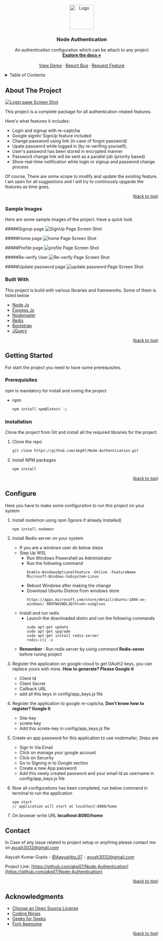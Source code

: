 <!-- [![Contributors][contributors-shield]][contributors-url]
[![Forks][forks-shield]][forks-url]
[![Stargazers][stars-shield]][stars-url]
[![Issues][issues-shield]][issues-url]
[![MIT License][license-shield]][license-url]
[![LinkedIn][linkedin-shield]][linkedin-url] -->


<!-- PROJECT LOGO -->
<br />
<div align="center">
  <a href="https://github.com/akg07/Node-Authentication">
    <img src="assets/Project_imgs/logo_img.png" alt="Logo" width="80" height="80">
  </a>

  <h3 align="center">Node Authentication</h3>

  <p align="center">
    An authenticaiton configuration which can be attach to any project
    <br />
    <a href="https://github.com/akg07/Node-Authentication#readme"><strong>Explore the docs »</strong></a>
    <br />
    <br />
    <a href="https://github.com/akg07/Node-Authentication#readme">View Demo</a>
    ·
    <a href="https://github.com/akg07/Node-Authentication/issues">Report Bug</a>
    ·
    <a href="https://github.com/akg07/Node-Authentication/issues">Request Feature</a>
  </p>
</div>



<!-- TABLE OF CONTENTS -->
<details>
  <summary>Table of Contents</summary>
  <ol>
    <li>
      <a href="#about-the-project">About The Project</a>
      <ul>
        <li><a href="#built-with">Built With</a></li>
      </ul>
    </li>
    <li>
      <a href="#getting-started">Getting Started</a>
      <ul>
        <li><a href="#prerequisites">Prerequisites</a></li>
        <li><a href="#installation">Installation</a></li>
      </ul>
    </li>
    <li><a href="#usage">Usage</a></li>
    <li><a href="#contact">Contact</a></li>
    <li><a href="#acknowledgments">Acknowledgments</a></li>
  </ol>
</details>



<!-- ABOUT THE PROJECT -->
## About The Project

[![Login page Screen Shot][product-screenshot]](https://github.com/akg07/Node-Authentication/blob/master/assets/Project_imgs/Login_img.png)


This project is a complete package for all authentication related features.


Here's what features it includes:
* Login and signup with re-captcha
* Google signIn/ SignUp feature included
* Change password using link (in case of forgot password)
* Upate password while logged in (by re-verifing yourself);
* User's password has been stored in encrypted manner
* Password change link will be sent as a parallel job (priority based)
* Show real-time notification while login or signup and password change process


Of course, There are some scope to modify and update the existing feature. I am open for all suggestions and I will try to continously upgarde the features as time goes.


<p align="right">(<a href="#readme-top">back to top</a>)</p>

### Sample Images
Here are some sample images of the project. Have a quick look

#####Signup page 
![SignUp Page Screen Shot][signup-screenshot]

#####Home page 
![home Page Screen Shot][home-screenshot]

#####Profile page 
![profile Page Screen Shot][profile-screenshot]

#####Re-verify User
![Re-verify Page Screen Shot][Re-verify-screenshot]

#####Update password page 
![update password Page Screen Shot][update-password-screenshot]


### Built With

This project is build with various libraries and frameworks. Some of them is listed below

* [Node Js](https://nodejs.org/en/)
* [Express Js](http://expressjs.com/)
* [Nodemailer](http://nodemailer.com/about/)
* [Redis](https://redis.io/)
* [Bootstrap](https://getbootstrap.com/)
* [JQuery](https://jquery.com/)

<p align="right">(<a href="#readme-top">back to top</a>)</p>



<!-- GETTING STARTED -->
## Getting Started

For start the project you need to have some prerequisites.

### Prerequisites
npm is mandatory for install and runing the project

* npm
  ```sh
  npm install npm@latest -g
  ```

### Installation

Clone the project from Git and install all the required libraries for the project

1. Clone the repo
   ```sh
   git clone https://github.com/akg07/Node-Authentication.git
   ```
2. Install NPM packages
   ```sh
   npm install
   ```

<p align="right">(<a href="#readme-top">back to top</a>)</p>

## Configure

Here you have to make some configuraiton to run this project on your system
1. Install nodemon using npm (Ignore if already Installed)
    ```
    npm install nodemon
    ```

2. Install Redis-server  on your system
    * If you are a windows user do below steps
    * Step Up WSL
        * Run Windows Powershell as Administrator
        * Run the following command
            ```
            Enable-WindowsOptionalFeature -Online -FeatureName  Microsoft-Windows-Subsystem-Linux
            ```
        * Reboot Windows after making the change
        * Download Ubuntu Distros from windows store 
            ```
            https://apps.microsoft.com/store/detail/ubuntu-1804-on-windows/ 9N9TNGVNDL3Q?hl=en-us&gl=us
            ```
    * Install and run redis
        * Launch the downloaded distro and run the following
commands
            ```
            sudo apt-get update
            sudo apt-get upgrade
            sudo apt-get install redis-server
            redis-cli -v
            ```
    * <b>Remember</b> : Run redis server by using command <b>Redis-sever</b> before runing project

3. Register the application on google-cloud to get OAuth2 keys, you can replace yours with mine. <b>How to generate? Please Google it</b>
    * Client Id
    * Client Secret
    * Callback URL
    * add all this keys in config/app_keys.js file

4. Register the application to google re-captcha, <b>Don't know how to register? Google It</b>
    * Site-key
    * screte-key
    * Add this screte-key in config/app_keys.js file

5. Create an app password for this application to use nodemailer, Steps are
    * Sign In Via Email
    * Click on manage your google account
    * Click on Security
    * Go to Signing in to Google section
    * Create a new App password
    * Add this newly created password and your email Id as username in config/app_keys.js file

6. Now all configurations has been completed, run below command in terminal to run the application
    ```
    npm start
    // application will start at localhost:8080/home
    ```
7. On browser write URL <b>localhost:8080/home</b>





<!-- CONTACT -->
## Contact
In Case of any issue related to project setup or anything please contact me on ayush3032@gmail.com 

Aayush Kumar Gupta - [@Aayushkg_07](https://twitter.com/Aayushkg_07) - ayush3032@gmail.com

Project Link: [https://github.com/akg07/Node-Authentication](https://github.com/akg07/Node-Authentication)

<p align="right">(<a href="#readme-top">back to top</a>)</p>



<!-- ACKNOWLEDGMENTS -->
## Acknowledgments


* [Choose an Open Source License](https://choosealicense.com)
* [Coding Ninjas](https://www.codingninjas.com/)
* [Geeks for Geeks](https://www.geeksforgeeks.org/)
* [Font Awesome](https://fontawesome.com)
<p align="right">(<a href="#readme-top">back to top</a>)</p>



<!-- MARKDOWN LINKS & IMAGES -->
<!-- https://www.markdownguide.org/basic-syntax/#reference-style-links -->

[linkedin-shield]: https://img.shields.io/badge/-LinkedIn-black.svg?style=for-the-badge&logo=linkedin&colorB=555

[linkedin-url]: https://linkedin.com/in/othneildrew

[product-screenshot]: assets/Project_imgs/Login_img.png

[signup-screenshot]: assets/Project_imgs/Signup_img.png

[home-screenshot]: assets/Project_imgs/home_img.png

[profile-screenshot]: assets/Project_imgs/profile_img.png

[update-password-screenshot]: assets/Project_imgs/update_password_img.png

[Re-verify-screenshot]: assets/Project_imgs/reverify_user_img.png
